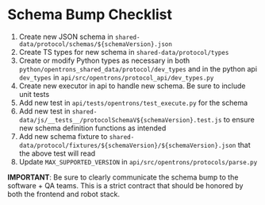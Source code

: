 # Schema Bump Checklist

1. Create new JSON schema in `shared-data/protocol/schemas/${schemaVersion}.json`
2. Create TS types for new schema in `shared-data/protocol/types`
3. Create or modify Python types as necessary in both `python/opentrons_shared_data/protocol/dev_types` and in the python api `dev_types` in `api/src/opentrons/protocol_api/dev_types.py`
4. Create new executor in api to handle new schema. Be sure to include unit tests
5. Add new test in `api/tests/opentrons/test_execute.py` for the schema
6. Add new test in `shared-data/js/__tests__/protocolSchemaV${schemaVersion}.test.js` to ensure new schema definition functions as intended
7. Add new schema fixture to `shared-data/protocol/fixtures/${schemaVersion}/${schemaVersion}.json` that the above test will read
8. Update `MAX_SUPPORTED_VERSION` in `api/src/opentrons/protocols/parse.py`

**IMPORTANT**: Be sure to clearly communicate the schema bump to the software + QA teams. This is a strict contract that should be honored by both the frontend and robot stack.

